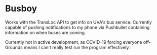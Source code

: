 # Busboy
Works with the TransLoc API to get info on UVA's bus service. Currently capable of pushing notifications to my phone via Pushbullet containing information on when buses are coming.

Currently not in active development, as COVID-19 forcing everyone off-Grounds means I can't really test run the program effectively.
